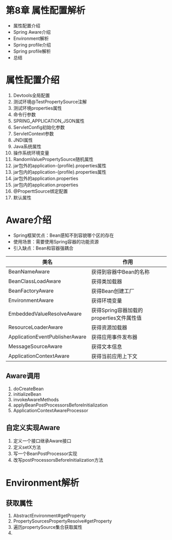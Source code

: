 # 第8章 属性配置解析

- 属性配置介绍
- Spring Aware介绍
- Environment解析
- Spring profile介绍
- Spring profile解析
- 总结

# 属性配置介绍

1. Devtools全局配置
2. 测试环境@TestPropertySource注解
3. 测试环境properties属性
4. 命令行参数
5. SPRING_APPLICATION_JSON属性
6. ServletConfig初始化参数
7. ServletContext参数
8. JNDI属性
9. Java系统属性
10. 操作系统环境变量
11. RandomValuePropertySource随机属性
12. jar包外的application-{profile}.properties属性
13. jar包内的application-{profile}.properties属性
14. jar包外的application.properties
15. jar包内的application.properties
16. @ProperttSource绑定配置
17. 默认属性



# Aware介绍

- Spring框架优点：Bean感知不到容貌哪个区的存在
- 使用场景：需要使用Spring容器的功能资源
- 引入缺点：Bean和容器强耦合



| 类名                           | 作用                                     |
| ------------------------------ | ---------------------------------------- |
| BeanNameAware                  | 获得到容器中Bean的名称                   |
| BeanClassLoadAware             | 获得类加载器                             |
| BeanFactoryAware               | 获得Bean创建工厂                         |
| EnvironmentAware               | 获得环境变量                             |
| EmbeddedValueResolveAware      | 获得Spring容器加载的properties文件属性值 |
| ResourceLoaderAware            | 获得资源加载器                           |
| ApplicationEventPublisherAware | 获得应用事件发布器                       |
| MessageSourceAware             | 获得文本信息                             |
| ApplicationContextAware        | 获得当前应用上下文                       |

## Aware调用

1. doCreateBean
2. initializeBean
3. invokeAwareMethods
4. applyBeanPostProcessorsBeforeInitialization
5. ApplicationContextAwareProcessor



## 自定义实现Aware

1. 定义一个接口继承Aware接口
2. 定义setX方法
3. 写一个BeanPostProcessor实现
4. 改写postProcessorsBeforeInitialization方法



# Environment解析

## 获取属性

1. AbstractEnvironment#getProperty
2. PropertySourcesPropertyResolve#getProperty
3. 遍历propertySource集合获取属性
4. 